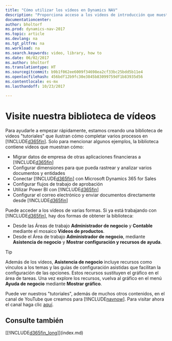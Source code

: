 ```yaml
---
title: "Cómo utilizar los vídeos en Dynamics NAV"
description: "Proporciona acceso a los videos de introducción que muestran como realizar tareas comunes."
documentationcenter: 
author: bholtorf
ms.prod: dynamics-nav-2017
ms.topic: article
ms.devlang: na
ms.tgt_pltfrm: na
ms.workload: na
ms.search.keywords: video, library, how to
ms.date: 06/02/2017
ms.author: bholtorf
ms.translationtype: HT
ms.sourcegitcommit: b9b1f062ee6009f34698ea2cf33bc25bdd5b11e4
ms.openlocfilehash: 456bdf12b9fc30e3845b83099759df1b83935d56
ms.contentlocale: es-mx
ms.lasthandoff: 10/23/2017

---
```

# <a name="visit-our-video-library"></a>Visite nuestra biblioteca de vídeos
Para ayudarle a empezar rápidamente, estamos creando una biblioteca de videos "tutoriales" que ilustran cómo completar varios procesos en [!INCLUDE[d365fin](includes/d365fin_md.md)]. Solo para mencionar algunos ejemplos, la biblioteca contiene videos que muestran cómo:  

* Migrar datos de empresa de otras aplicaciones financieras a [!INCLUDE[d365fin](includes/d365fin_md.md)]  
* Configurar dimensiones para que pueda rastrear y analizar varios documentos y entidades
* Conectar [!INCLUDE[d365fin](includes/d365fin_md.md)] con Microsoft Dynamics 365 for Sales
* Configurar flujos de trabajo de aprobación  
* Utilizar Power BI con [!INCLUDE[d365fin](includes/d365fin_md.md)]  
* Configurar el correo electrónico y enviar documentos directamente desde [!INCLUDE[d365fin](includes/d365fin_md.md)]  

Puede acceder a los vídeos de varias formas. Si ya está trabajando con [!INCLUDE[d365fin](includes/d365fin_md.md)], hay dos formas de obtener la biblioteca:

* Desde las Áreas de trabajo **Administrador de negocio** y **Contable** mediante el mosaico **Vídeos de productos**.  
* Desde el Área de trabajo **Administrador de negocio**, mediante **Asistencia de negocio** y **Mostrar configuración y recursos de ayuda**.  

> [!Tip]  
> Además de los vídeos, **Asistencia de negocio** incluye recursos como vínculos a los temas y las guías de configuración asistidas que facilitan la configuración de las opciones. Estos recursos sustituyen el gráfico en el área de tareas. Una vez explore los recursos, vuelva al gráfico en el menú **Ayuda de negocio** mediante **Mostrar gráfico**.  

Puede ver nuestros "tutoriales", además de muchos otros contenidos, en el canal de YouTube que creamos para [!INCLUDE[navnow](includes/navnow_md.md)]. Para visitar ahora el canal haga clic [aquí](https://go.microsoft.com/fwlink/?linkid=851533).

## <a name="see-also"></a>Consulte también
[[!INCLUDE[d365fin_long](includes/d365fin_long_md.md)]](index.md)

